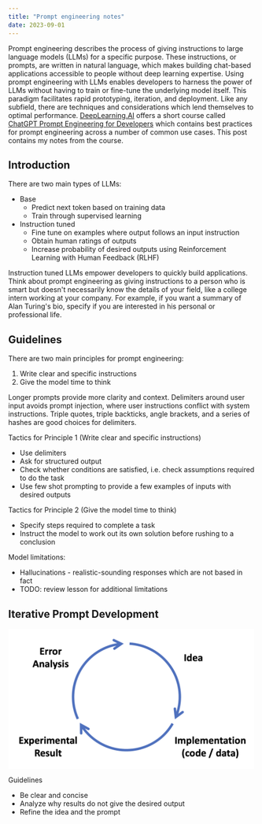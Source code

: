 ```yaml
---
title: "Prompt engineering notes"
date: 2023-09-01
---
```


Prompt engineering describes the process of giving instructions to large language models (LLMs) for a specific purpose. These instructions, or prompts, are written in natural language, which makes building chat-based applications accessible to people without deep learning expertise. Using prompt engineering with LLMs enables developers to harness the power of LLMs without having to train or fine-tune the underlying model itself. This paradigm facilitates rapid prototyping, iteration, and deployment. Like any subfield, there are techniques and considerations which lend themselves to optimal performance. [DeepLearning.AI](https://www.deeplearning.ai/) offers a short course called [ChatGPT Prompt Engineering for Developers](https://learn.deeplearning.ai/chatgpt-prompt-eng/) which contains best practices for prompt engineering across a number of common use cases. This post contains my notes from the course.

## Introduction

There are two main types of LLMs:

- Base
  - Predict next token based on training data
  - Train through supervised learning
- Instruction tuned
  - Fine tune on examples where output follows an input instruction
  - Obtain human ratings of outputs
  - Increase probability of desired outputs using Reinforcement Learning with Human Feedback (RLHF)

Instruction tuned LLMs empower developers to quickly build applications. Think about prompt engineering as giving instructions to a person who is smart but doesn't necessarily know the details of your field, like a college intern working at your company. For example, if you want a summary of Alan Turing's bio, specify if you are interested in his personal or professional life.

## Guidelines

There are two main principles for prompt engineering:

1. Write clear and specific instructions
2. Give the model time to think

Longer prompts provide more clarity and context. Delimiters around user input avoids prompt injection, where user instructions conflict with system instructions. Triple quotes, triple backticks, angle brackets, and a series of hashes are good choices for delimiters.

Tactics for Principle 1 (Write clear and specific instructions)

- Use delimiters
- Ask for structured output
- Check whether conditions are satisfied, i.e. check assumptions required to do the task
- Use few shot prompting to provide a few examples of inputs with desired outputs

Tactics for Principle 2 (Give the model time to think)

- Specify steps required to complete a task
- Instruct the model to work out its own solution before rushing to a conclusion

Model limitations:

- Hallucinations - realistic-sounding responses which are not based in fact
- TODO: review lesson for additional limitations

## Iterative Prompt Development

<img src="../_figs/iterative-prompt-development.png" alt=iteration width=500 align=center>

Guidelines

- Be clear and concise
- Analyze why results do not give the desired output
- Refine the idea and the prompt
